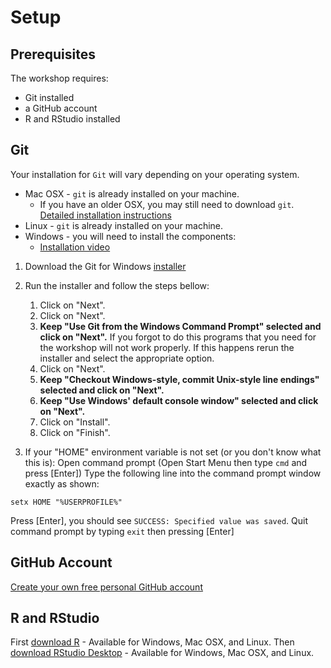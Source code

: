 # Setup

## Prerequisites
The workshop requires:
- Git installed
- a GitHub account
- R and RStudio installed

## Git
Your installation for `Git` will vary depending on your operating system.

- Mac OSX - `git` is already installed on your machine.
    - If you have an older OSX, you may still need to download `git`. [Detailed installation instructions](https://carpentry.github.io/workshop-template/#git)
- Linux - `git` is already installed on your machine.
- Windows - you will need to install the components:
    - [Installation video](https://www.youtube.com/watch?v=339AEqk9c-8)


1. Download the Git for Windows [installer](https://git-for-windows.github.io/)
1. Run the installer and follow the steps bellow:
    1. Click on "Next".
    1. Click on "Next".
    1. **Keep "Use Git from the Windows Command Prompt" selected and click on "Next".** If you forgot to do this programs that you need for the workshop will not work properly. If this happens rerun the installer and select the appropriate option.
    1. Click on "Next".
    1. **Keep "Checkout Windows-style, commit Unix-style line endings" selected and click on "Next".**
    1. **Keep "Use Windows' default console window" selected and click on "Next".**
    1. Click on "Install".
    1. Click on "Finish".

1. If your "HOME" environment variable is not set (or you don't know what this is):
Open command prompt (Open Start Menu then type `cmd` and press [Enter])
Type the following line into the command prompt window exactly as shown:

`setx HOME "%USERPROFILE%"`

Press [Enter], you should see `SUCCESS: Specified value was saved`.
Quit command prompt by typing `exit` then pressing [Enter]

## GitHub Account
[Create your own free personal GitHub account](https://github.com/join)

## R and RStudio
First [download R](https://cran.rstudio.com/) - Available for Windows, Mac OSX, and Linux.
Then [download RStudio Desktop](https://posit.co/download/rstudio-desktop/) - Available for Windows, Mac OSX, and Linux.
